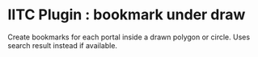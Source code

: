 # IITC Plugin : bookmark under draw
Create bookmarks for each portal inside a drawn polygon or circle. Uses search result instead if available.
